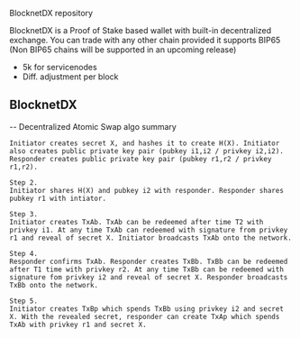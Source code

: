 BlocknetDX repository

BlocknetDX is a Proof of Stake based wallet with built-in decentralized exchange.  You can trade with any other chain provided it supports BIP65 (Non BIP65 chains will be supported in an upcoming release)
- 5k for servicenodes
- Diff. adjustment per block



## BlocknetDX
-- Decentralized Atomic Swap algo summary

```Step1.
Initiator creates secret X, and hashes it to create H(X). Initiator also creates public private key pair (pubkey i1,i2 / privkey i2,i2). Responder creates public private key pair (pubkey r1,r2 / privkey r1,r2).

Step 2.
Initiator shares H(X) and pubkey i2 with responder. Responder shares pubkey r1 with intiator.

Step 3.
Initiator creates TxAb. TxAb can be redeemed after time T2 with privkey i1. At any time TxAb can redeemed with signature from privkey r1 and reveal of secret X. Initiator broadcasts TxAb onto the network.

Step 4.
Responder confirms TxAb. Responder creates TxBb. TxBb can be redeemed after T1 time with privkey r2. At any time TxBb can be redeemed with signature fom privkey i2 and reveal of secret X. Responder broadcasts TxBb onto the network.

Step 5.
Initiator creates TxBp which spends TxBb using privkey i2 and secret X. With the revealed secret, responder can create TxAp which spends TxAb with privkey r1 and secret X.
```
